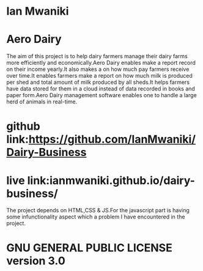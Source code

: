 # Ian Mwaniki
# Aero Dairy
The aim of this project is to help dairy farmers manage their dairy farms more efficiently and economically.Aero Dairy enables make a report record on their income yearly.It also makes a on how much pay farmers receive over time.It enables farmers make a report on how much milk is produced per shed and total amount of milk produced by all sheds.It helps farmers have data stored for them in a cloud instead of data recorded in books and paper form.Aero Dairy management software enables one to handle a large herd of animals in real-time.
# github link:https://github.com/IanMwaniki/Dairy-Business
# live link:ianmwaniki.github.io/dairy-business/

The project depends on HTML,CSS & JS.For the javascript part is having some infunctionality aspect which a problem I have encountered in the project.
#    GNU GENERAL PUBLIC LICENSE version 3.0
                       
